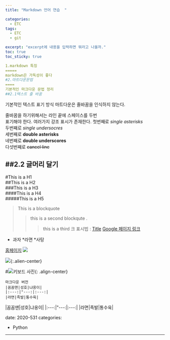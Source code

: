 ```yaml
---
title: "Markdown 언어 연습  "

categories:
  - ETC
tags:
  - ETC
  - git

excerpt: "excerpt에 내용을 입력하면 뭐라고 나올까."
toc: true
toc_sticky: true

1.markdown 특징
=====
markdown은 가독성이 좋다
#2.마트다운문법
====
기본적인 마크다운 문법 정리
##2.1텍스트 줄 바꿈
```
기본적인 텍스트 표기 방식
마트다운은 줄바꿈을 인식하지 않는다. 

줄바꿈을 하기위해서는 라인 끝에 스페이스를 두번  
표기해야 한다. 
여러가지 강조 표시가 존재한다. 
첫번째로 *single asterisks*  
두번째로 _single undersocres_  
세번째로 **double asterisks**  
네번째로 __double underscores__  
다섯번째로 ~~cancel line~~  

##2.2 글머리 달기
----
#This is a H1  
##This is a H2  
###This is a H3  
####This is a H4  
#####This is a H5  
>This is a blockquote
>>this is a second blockqute .
>>> this is a third
크 표시법 : [Title](link)
[Google 페이지 링크](https://google.com)
* 과자
  *라면
    *사탕
 

[홈페이지](portal.kaist.ac.kr)
![](https://hotsh8t@github.io/assets/images/profile/profile.jpg)
	
![](https://hotsh8t@github.io/assets/images/profile/profile.jpg){:.alien-center}

#![키보드 사진](https://devinlife.com/assets/images/bio-photo-keyboard-small.jpg "내 키보드 사진"){: .align-center}

```
마크다운 버전
|꼼꼼맨|성호|냐옹이|
|:---:|"---:|:---:|
|라면|족발|통수육|

```
|꼼꼼맨|성호|냐옹이|
|:---:|"---:|:---:|
|라면|족발|통수육|


date: 2020-531
categories:
  - Python


 



---
```

 
